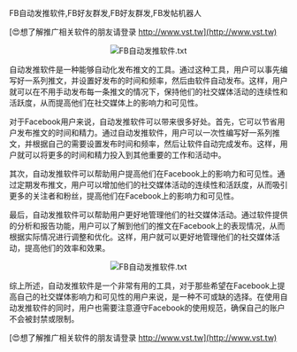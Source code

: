 FB自动发推软件,FB好友群发,FB好友群发,FB发帖机器人

[😍想了解推广相关软件的朋友请登录 http://www.vst.tw](http://www.vst.tw)

 <center><img src="https://vst.tw/MP4/tuiguang/png/4.png" alt="FB自动发推软件.txt"></center>

自动发推软件是一种能够自动化发布推文的工具。通过这种工具，用户可以事先编写好一系列推文，并设置好发布的时间和频率，然后由软件自动发布。这样，用户就可以在不用手动发布每一条推文的情况下，保持他们的社交媒体活动的连续性和活跃度，从而提高他们在社交媒体上的影响力和可见性。

对于Facebook用户来说，自动发推软件可以带来很多好处。首先，它可以节省用户发布推文的时间和精力。通过自动发推软件，用户可以一次性编写好一系列推文，并根据自己的需要设置发布时间和频率，然后让软件自动完成发布。这样，用户就可以将更多的时间和精力投入到其他重要的工作和活动中。

其次，自动发推软件可以帮助用户提高他们在Facebook上的影响力和可见性。通过定期发布推文，用户可以增加他们的社交媒体活动的连续性和活跃度，从而吸引更多的关注者和粉丝，提高他们在Facebook上的影响力和可见性。

最后，自动发推软件可以帮助用户更好地管理他们的社交媒体活动。通过软件提供的分析和报告功能，用户可以了解到他们的推文在Facebook上的表现情况，从而根据实际情况进行调整和优化。这样，用户就可以更好地管理他们的社交媒体活动，提高他们的效率和效果。

 <center><img src="https://vst.tw/MP4/tuiguang/png/5.png" alt="FB自动发推软件.txt"></center>

综上所述，自动发推软件是一个非常有用的工具，对于那些希望在Facebook上提高自己的社交媒体影响力和可见性的用户来说，是一种不可或缺的选择。在使用自动发推软件的同时，用户也需要注意遵守Facebook的使用规范，确保自己的账户不会被封禁或限制。

[😍想了解推广相关软件的朋友请登录 http://www.vst.tw](http://www.vst.tw)



